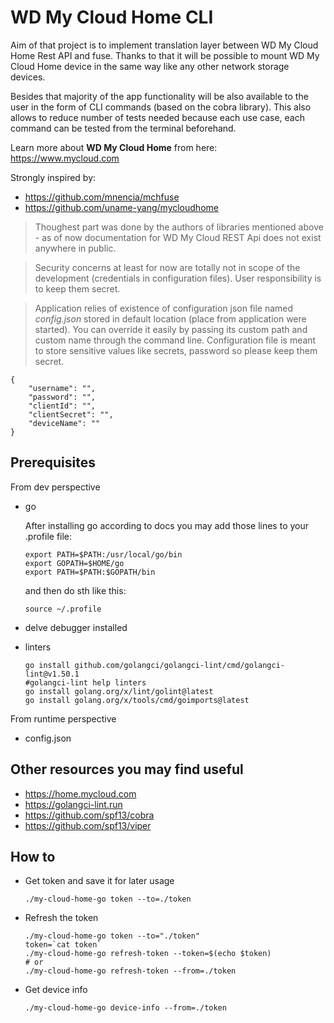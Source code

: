 # WD My Cloud Home CLI

Aim of that project is to implement translation layer between WD My Cloud Home Rest API and fuse. Thanks to that it will be possible to mount WD My Cloud Home device in the same way like any other network storage devices.

Besides that majority of the app functionality will be also available to the user in the form of CLI commands (based on the cobra library). This also allows to reduce number of tests needed because each use case, each command can be tested from the terminal beforehand.

Learn more about <strong>WD My Cloud Home</strong> from here: https://www.mycloud.com

Strongly inspired by:
- https://github.com/mnencia/mchfuse
- https://github.com/uname-yang/mycloudhome

> Thoughest part was done by the authors of libraries mentioned above - as of now documentation for WD My Cloud REST Api does not exist anywhere in public.

> Security concerns at least for now are totally not in scope of the development (credentials in configuration files). User responsibility is to keep them secret.

> Application relies of existence of configuration json file named <em>config.json</em> stored in default location (place from application were started). You can override it easily by passing its custom path and custom name through the command line. Configuration file is meant to store sensitive values like secrets, password so please keep them secret. 

```
{
    "username": "",
    "password": "",
    "clientId": "",
    "clientSecret": "",
    "deviceName": ""
}
```

## Prerequisites

From dev perspective
- go

    After installing go according to docs you may add those lines to your .profile file:
    ```
    export PATH=$PATH:/usr/local/go/bin
    export GOPATH=$HOME/go
    export PATH=$PATH:$GOPATH/bin
    ```
    and then do sth like this:
    ```
    source ~/.profile
    ```

- delve debugger installed
- linters
    ```
    go install github.com/golangci/golangci-lint/cmd/golangci-lint@v1.50.1
    #golangci-lint help linters
    go install golang.org/x/lint/golint@latest
    go install golang.org/x/tools/cmd/goimports@latest
    ```

From runtime perspective
- config.json

## Other resources you may find useful
- https://home.mycloud.com
- https://golangci-lint.run
- https://github.com/spf13/cobra
- https://github.com/spf13/viper

## How to
- Get token and save it for later usage
    ```
    ./my-cloud-home-go token --to=./token
    ```

- Refresh the token
    ```
    ./my-cloud-home-go token --to="./token"
    token=`cat token`
    ./my-cloud-home-go refresh-token --token=$(echo $token)
    # or
    ./my-cloud-home-go refresh-token --from=./token
    ```

- Get device info
    ```
    ./my-cloud-home-go device-info --from=./token
    ```
